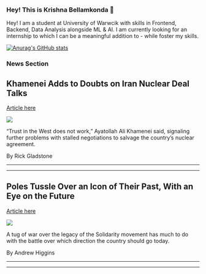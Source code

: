 ### Hey! This is Krishna Bellamkonda 👋

Hey! I am a student at University of Warwcik with skills in Frontend, Backend, Data Analysis alongside ML & AI. I am currently looking for an internship to which I can be a meaningful addition to - while foster my skills.   

[![Anurag's GitHub stats](https://github-readme-stats.vercel.app/api?username=KrishnaBellamkonda)](https://github.com/KrishnaBellamkonda/github-readme-stats)

### News Section 
Khamenei Adds to Doubts on Iran Nuclear Deal Talks
--------------------------------------------------

[Article here](https://www.nytimes.com/2021/07/28/world/middleeast/khamenei-iran-nuclear-talks.html)

[![](https://static01.nyt.com/images/2021/07/28/world/28iran-nukes/merlin_191803620_8aa7f361-4abd-4301-a9ac-6c1378d68f61-superJumbo.jpg)](https://www.nytimes.com/2021/07/28/world/middleeast/khamenei-iran-nuclear-talks.html)

“Trust in the West does not work,” Ayatollah Ali Khamenei said, signaling further problems with stalled negotiations to salvage the country’s nuclear agreement.

By Rick Gladstone

* * *

* * *

Poles Tussle Over an Icon of Their Past, With an Eye on the Future
------------------------------------------------------------------

[Article here](https://www.nytimes.com/2021/07/28/world/europe/poland-solidarity-lech-walesa.html)

[![](https://static01.nyt.com/images/2021/07/14/world/00poland-solidarity-01/merlin_190348665_3d7d6b48-7930-455f-886a-7d1785f4904f-superJumbo.jpg)](https://www.nytimes.com/2021/07/28/world/europe/poland-solidarity-lech-walesa.html)

A tug of war over the legacy of the Solidarity movement has much to do with the battle over which direction the country should go today.

By Andrew Higgins

* * *

* * *

